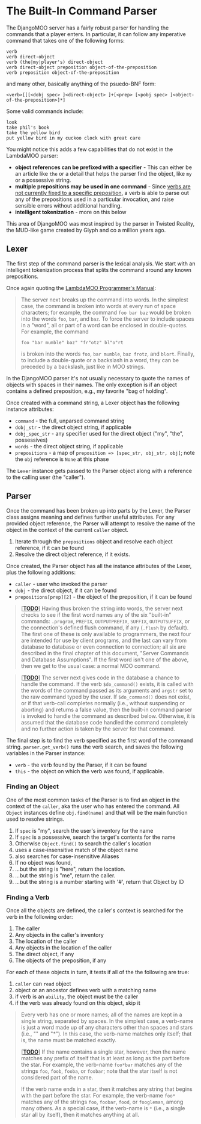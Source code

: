 # The Built-In Command Parser

The DjangoMOO server has a fairly robust parser for handling the commands that a player enters. In particular, it can follow any imperative command that takes one of the following forms:

    verb
    verb direct-object
    verb (the|my|player's) direct-object
    verb direct-object preposition object-of-the-preposition
    verb preposition object-of-the-preposition

and many other, basically anything of the psuedo-BNF form:

    <verb>[[[<dobj spec> ]<direct-object> ]+[<prep> [<pobj spec> ]<object-of-the-preposition>]*]

Some valid commands include:

    look
    take phil's book
    take the yellow bird
    put yellow bird in my cuckoo clock with great care

You might notice this adds a few capabilities that do not exist in the LambdaMOO parser:

* **object references can be prefixed with a specifier** - This can either be an article like `the` or a detail that helps the parser find the object, like `my` or a possessive string.
* **multiple prepositions may be used in one command** - Since [verbs are not currently fixed to a specific preposition](#5), a verb is able to parse out any of the prepositions used in a particular invocation, and raise sensible errors without additional handling.
* **intelligent tokenization** - more on this below

This area of DjangoMOO was most inspired by the parser in Twisted Reality, the MUD-like game created by Glyph and co a million years ago.

## Lexer

The first step of the command parser is the lexical analysis. We start with an intelligent tokenization process that splits the command around any known prepositions.

Once again quoting the [LambdaMOO Programmer's Manual](https://www.hayseed.net/MOO/manuals/ProgrammersManual.html):

> The server next breaks up the command into words. In the simplest case, the command is broken into words at every run of space characters; for example, the command `foo bar baz` would be broken into the words `foo`, `bar`, and `baz`. To force the server to include spaces in a "word", all or part of a word can be enclosed in double-quotes. For example, the command
>
> `foo "bar mumble" baz" "fr"otz" bl"o"rt`
>
> is broken into the words `foo`, `bar mumble`, `baz frotz`, and `blort`. Finally, to include a double-quote or a backslash in a word, they can be preceded by a backslash, just like in MOO strings.

In the DjangoMOO parser it's not usually necessary to quote the names of objects with spaces in their names. The only exception is if an object contains a defined preposition, e.g., my favorite "bag of holding".

Once created with a command string, a Lexer object has the following instance attributes:

* `command` - the full, unparsed command string
* `dobj_str` - the direct object string, if applicable
* `dobj_spec_str` - any specifier used for the direct object ("my", "the", possessives)
* `words` - the direct object string, if applicable
* `prepositions` - a map of `preposition => [spec_str, obj_str, obj]`; note the `obj` reference is `None` at this phase

The `Lexer` instance gets passed to the Parser object along with a reference to the calling user (the "caller").

## Parser

Once the command has been broken up into parts by the Lexer, the Parser class assigns meaning and defines further useful attributes. For any provided object reference, the Parser will attempt to resolve the name of the object in the context of the current `caller` object.

1. Iterate through the `prepositions` object and resolve each object reference, if it can be found
2. Resolve the direct object reference, if it exists.

Once created, the Parser object has all the instance attributes of the Lexer, plus the following additions:

* `caller` - user who invoked the parser
* `dobj` - the direct object, if it can be found
* `prepositions[prep][2]` - the object of the preposition, if it can be found

> [**[TODO](#6)**] Having thus broken the string into words, the server next checks to see if the first word names any of the six "built-in" commands: `.program`, `PREFIX`, `OUTPUTPREFIX`, `SUFFIX`, `OUTPUTSUFFIX`, or the connection's defined flush command, if any (`.flush` by default). The first one of these is only available to programmers, the next four are intended for use by client programs, and the last can vary from database to database or even connection to connection; all six are described in the final chapter of this document, "Server Commands and Database Assumptions". If the first word isn't one of the above, then we get to the usual case: a normal MOO command.

> [**[TODO](#7)**] The server next gives code in the database a chance to handle the command. If the verb `$do_command()` exists, it is called with the words of the command passed as its arguments and `argstr` set to the raw command typed by the user. If `$do_command()` does not exist, or if that verb-call completes normally (i.e., without suspending or aborting) and returns a false value, then the built-in command parser is invoked to handle the command as described below. Otherwise, it is assumed that the database code handled the command completely and no further action is taken by the server for that command.

The final step is to find the verb specified as the first word of the command string. `parser.get_verb()` runs the verb search, and saves the following variables in the Parser instance:

* `verb` - the verb found by the Parser, if it can be found
* `this` - the object on which the verb was found, if applicable.

### Finding an Object

One of the most common tasks of the Parser is to find an object in the context of the `caller`, aka the user who has entered the command. All `Object` instances define `obj.find(name)` and that will be the main function used to resolve strings.

1. If `spec` is "my", search the user's inventory for the name
2. If `spec` is a possessive, search the target's contents for the name
3. Otherwise `Object.find()` to search the caller's location
  1. uses a case-insensitive match of the object name
  2. also searches for case-insensitive Aliases
4. If no object was found,
  1. ...but the string is "here", return the location.
  2. ...but the string is "me", return the caller.
  3. ...but the string is a number starting with '#', return that Object by ID

### Finding a Verb

Once all the objects are defined, the caller's context is searched for the verb in the following order:

1. The caller
2. Any objects in the caller's inventory
3. The location of the caller
4. Any objects in the location of the caller
5. The direct object, if any
6. The objects of the preposition, if any

For each of these objects in turn, it tests if all of the the following are true:

1. `caller` can `read` object
2. object or an ancestor defines verb with a matching name
  1. if verb is an `ability`, the object must be the caller
  2. if the verb was already found on this object, skip it

> Every verb has one or more names; all of the names are kept in a single string, separated by spaces. In the simplest case, a verb-name is just a word made up of any characters other than spaces and stars (i.e., "" and "*"). In this case, the verb-name matches only itself; that is, the name must be matched exactly.
>
> [**[TODO](#8)**] If the name contains a single star, however, then the name matches any prefix of itself that is at least as long as the part before the star. For example, the verb-name `foo*bar` matches any of the strings `foo`, `foob`, `fooba`, or `foobar`; note that the star itself is not considered part of the name.
>
> If the verb name ends in a star, then it matches any string that begins with the part before the star. For example, the verb-name `foo*` matches any of the strings `foo`, `foobar`, `food`, or `foogleman`, among many others. As a special case, if the verb-name is `*` (i.e., a single star all by itself), then it matches anything at all.
